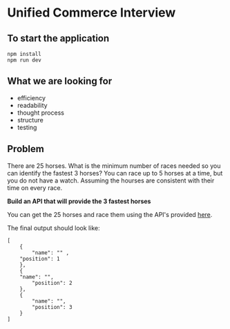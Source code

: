 # Unified Commerce Interview

## To start the application

```
npm install
npm run dev
```

## What we are looking for

* efficiency
* readability
* thought process
* structure
* testing

## Problem

There are 25 horses. What is the minimum number of races needed so you can identify the fastest 3 horses? You can race up to 5 horses at a time, but you do not have a watch. Assuming the hourses are consistent with their time on every race.

**Build an API that will provide the 3 fastest horses**

You can get the 25 horses and race them using the API's provided [here](https://tinyroy.telus.digital/api/swagger/ui/).

The final output should look like:
```
[
	{
 		"name": "" ,
    "position": 1
	},
	{
    "name": "",
		"position": 2
	},
	{
		"name": "",
		"position": 3
	}
]
```
